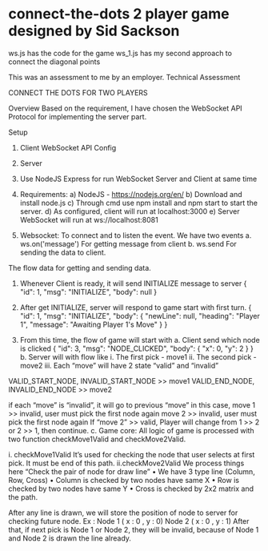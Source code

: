 # connect-the-dots 2 player game designed by Sid Sackson
ws.js has the code for the game
ws_1.js has my second approach to connect the diagonal points

This was an assessment to me by an employer.
Technical Assessment

CONNECT THE DOTS FOR TWO PLAYERS

Overview
	Based on the requirement, I have chosen the WebSocket API Protocol for implementing the server part.

Setup
1.	Client WebSocket API Config

2.	Server
1.	Use NodeJS Express for run WebSocket Server and Client at same time

2.	Requirements:
a)	NodeJS - https://nodejs.org/en/
b)	Download and install node.js
c)	Through cmd use npm install and npm start to start the server.
d)	As configured, client will run at localhost:3000
e)	Server WebSocket will run at ws://localhost:8081


3.	Websocket:
To connect and to listen the event. We have two events
a.	ws.on('message')
For getting message from client
b.	ws.send
For sending the data to client.

The flow data for getting and sending data.
1.	Whenever Client is ready, it will send INITIALIZE message to server
{
    "id": 1,
    "msg": "INITIALIZE",
    "body": null
}

2.	After get INITIALIZE, server will respond to game start with first turn.
	{
    "id": 1,
    "msg": "INITIALIZE",
    "body": {
        "newLine": null,
        "heading": "Player 1",
        "message": "Awaiting Player 1's Move"
    }
}
3.	From this time, the flow of game will start with 
a. Client send which node is clicked
{
    "id": 3,
    "msg": "NODE_CLICKED",
    "body": {
        "x": 0,
        "y": 2
    }
}
b. Server will with flow like
i.	The first pick - move1
ii.	The second pick - move2
iii.	Each “move” will have 2 state “valid” and “invalid”

VALID_START_NODE, INVALID_START_NODE >> move1 
VALID_END_NODE, INVALID_END_NODE >> move2

if each “move” is “invalid”, it will go to previous “move” in this case,
move 1 >> invalid, user must pick the first node again
move 2 >> invalid, user must pick the first node again
If “move 2” >> valid, Player will change from 1 >> 2 or 2 >> 1, then continue.
c. Game core: All logic of game is processed with two function checkMove1Valid and checkMove2Valid.

i. checkMove1Valid
It’s used for checking the node that user selects at first pick. It must be end of this path. 
ii.checkMove2Valid
We process things here “Check the pair of node for draw line”
•	We have 3 type line (Column, Row, Cross)
•	Column is checked by two nodes have same X
•	Row is checked by two nodes have same Y
•	Cross is checked by 2x2 matrix and the path.

After any line is drawn, we will store the position of node to server for checking future node.
Ex : 
Node 1 ( x : 0 , y : 0)
Node 2 ( x : 0 , y : 1)
After that, if next pick is Node 1 or Node 2, they will be invalid, because of Node 1 and Node 2 is drawn the line already.


